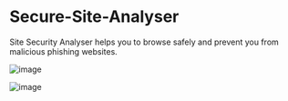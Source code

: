 # Secure-Site-Analyser

Site Security Analyser helps you to browse safely and prevent you from malicious phishing websites.

![image](https://user-images.githubusercontent.com/20444016/160114471-0539955e-4133-4f00-95f1-6d3976526146.png)

![image](https://user-images.githubusercontent.com/20444016/160114556-43009b13-b321-454b-bddf-bbac02bf7226.png)
